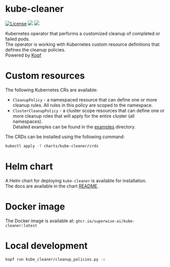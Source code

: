 # kube-cleaner

[![License](https://img.shields.io/badge/license-MIT-green)](https://opensource.org/licenses/MIT)
[![](https://github.com/superwise-ai/kube-cleaner/workflows/Release%20Charts/badge.svg?branch=main)](https://github.com/superwise-ai/kube-cleaner/actions)
[![](https://github.com/superwise-ai/kube-cleaner/workflows/Build/badge.svg?branch=main)](https://github.com/superwise-ai/kube-cleaner/actions)

Kubernetes operator that performs a customized cleanup of completed or failed pods.  
The operator is working with Kubernetes custom resource definitions that defines the cleanup policies.  
Powered by [Kopf](https://github.com/nolar/kopf)

# Custom resources

The following Kubernetes CRs are available:

- `CleanupPolicy` - a namespaced resource that can define one or more cleanup rules. All rules in this policy are scoped to the namespace.
- `ClusterCleanupPolicy` - a cluster scope resources that can define one or more cleanup roles that will apply for the entire cluster (all namespaces).  
  Detailed examples can be found in the [examples](examples) directory.

The CRDs can be installed using the following command:

```sh
kubectl apply -f charts/kube-cleaner/crds
```

# Helm chart

A Helm chart for deploying `kube-cleaner` is available for installation.  
The docs are available in the chart [README](charts/kube-cleaner/README.md).

# Docker image

The Docker image is available at: `ghcr.io/superwise-ai/kube-cleaner:latest`

# Local development

```sh
kopf run kube_cleaner/cleanup_policies.py -v
```
